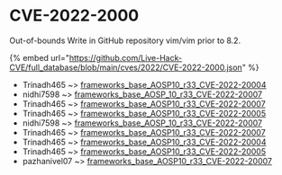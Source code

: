 # CVE-2022-2000

Out-of-bounds Write in GitHub repository vim/vim prior to 8.2.

{% embed url="https://github.com/Live-Hack-CVE/full_database/blob/main/cves/2022/CVE-2022-2000.json" %}


* Trinadh465 ~> [frameworks_base_AOSP10_r33_CVE-2022-20004](https://www.alice-snow.ru/2022/database/cve-2022-2000/frameworks_base_aosp10_r33_cve-2022-20004-trinadh465)
* nidhi7598 ~> [frameworks_base_AOSP_10_r33_CVE-2022-20007](https://www.alice-snow.ru/2022/database/cve-2022-2000/frameworks_base_aosp_10_r33_cve-2022-20007-nidhi7598)
* Trinadh465 ~> [frameworks_base_AOSP10_r33_CVE-2022-20007](https://www.alice-snow.ru/2022/database/cve-2022-2000/frameworks_base_aosp10_r33_cve-2022-20007-trinadh465)
* Trinadh465 ~> [frameworks_base_AOSP10_r33_CVE-2022-20005](https://www.alice-snow.ru/2022/database/cve-2022-2000/frameworks_base_aosp10_r33_cve-2022-20005-trinadh465)
* nidhi7598 ~> [frameworks_base_AOSP_10_r33_CVE-2022-20007](https://www.alice-snow.ru/2022/database/cve-2022-2000/frameworks_base_aosp_10_r33_cve-2022-20007-nidhi7598)
* Trinadh465 ~> [frameworks_base_AOSP10_r33_CVE-2022-20007](https://www.alice-snow.ru/2022/database/cve-2022-2000/frameworks_base_aosp10_r33_cve-2022-20007-trinadh465)
* Trinadh465 ~> [frameworks_base_AOSP10_r33_CVE-2022-20004](https://www.alice-snow.ru/2022/database/cve-2022-2000/frameworks_base_aosp10_r33_cve-2022-20004-trinadh465)
* Trinadh465 ~> [frameworks_base_AOSP10_r33_CVE-2022-20005](https://www.alice-snow.ru/2022/database/cve-2022-2000/frameworks_base_aosp10_r33_cve-2022-20005-trinadh465)
* pazhanivel07 ~> [frameworks_base_AOSP10_r33_CVE-2022-20007](https://www.alice-snow.ru/2022/database/cve-2022-2000/frameworks_base_aosp10_r33_cve-2022-20007-pazhanivel07)